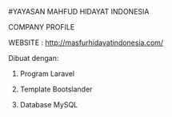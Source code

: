 #YAYASAN MAHFUD HIDAYAT INDONESIA

COMPANY PROFILE

WEBSITE : http://masfurhidayatindonesia.com/

Dibuat dengan:

1. Program Laravel

2. Template Bootslander

3. Database MySQL

